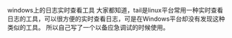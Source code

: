 windows上的日志实时查看工具
大家都知道，tail是linux平台常用一种实时查看日志的工具，可以很方便的实时查看日志，可是在Windows平台却没有发现这种类似的工具。
所以自己写了一个以备应急调试的时候使用。
